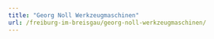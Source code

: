 ```yaml
---
title: "Georg Noll Werkzeugmaschinen"
url: /freiburg-im-breisgau/georg-noll-werkzeugmaschinen/
---
```

